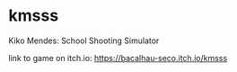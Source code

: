# kmsss
Kiko Mendes: School Shooting Simulator

link to game on itch.io: https://bacalhau-seco.itch.io/kmsss
